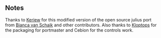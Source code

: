## Notes

Thanks to [Keriew](https://github.com/Keriew/augustus) for this modified version of the open source julius port from [Bianca van Schaik](https://github.com/bvschaik/julius) and other contributors. Also thanks to [Kloptops](https://github.com/kloptops/Portmaster-misc/tree/main/Augustus) for the packaging for portmaster and Cebion for the controls work.

